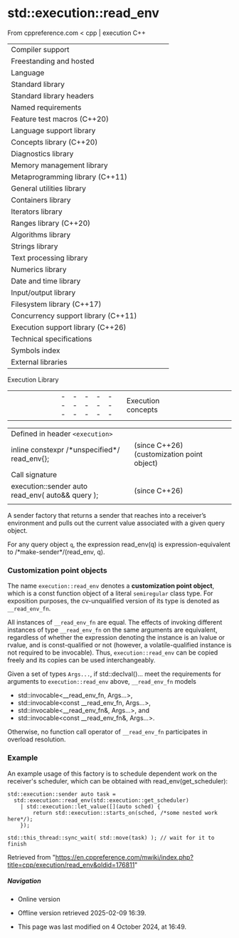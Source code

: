 # std::execution::read_env

From cppreference.com
< cpp‎ | execution
C++

|  |  |  |  |  |
| --- | --- | --- | --- | --- |
| Compiler support | | | | |
| Freestanding and hosted | | | | |
| Language | | | | |
| Standard library | | | | |
| Standard library headers | | | | |
| Named requirements | | | | |
| Feature test macros (C++20) | | | | |
| Language support library | | | | |
| Concepts library (C++20) | | | | |
| Diagnostics library | | | | |
| Memory management library | | | | |
| Metaprogramming library (C++11) | | | | |
| General utilities library | | | | |
| Containers library | | | | |
| Iterators library | | | | |
| Ranges library (C++20) | | | | |
| Algorithms library | | | | |
| Strings library | | | | |
| Text processing library | | | | |
| Numerics library | | | | |
| Date and time library | | | | |
| Input/output library | | | | |
| Filesystem library (C++17) | | | | |
| Concurrency support library (C++11) | | | | |
| Execution support library (C++26) | | | | |
| Technical specifications | | | | |
| Symbols index | | | | |
| External libraries | | | | |

Execution Library

|  |  |  |  |  |  |  |  |  |  |  |  |  |  |  |  |  |  |  |  |  |  |  |  |  |  |  |  |  |  |  |  |  |  |  |  |  |  |  |  |  |  |  |  |  |  |  |  |  |  |  |  |  |  |  |  |  |  |  |  |  |  |  |  |  |  |  |  |  |  |  |  |  |  |  |  |  |  |  |  |  |  |  |  |  |  |  |  |  |  |  |  |  |  |  |  |  |  |  |  |  |  |  |  |  |  |  |  |  |  |  |  |  |  |  |  |  |  |  |  |  |  |  |  |  |  |  |  |  |  |  |  |  |  |  |  |  |  |  |  |  |  |  |  |  |  |  |  |  |  |  |  |  |  |  |  |  |  |  |  |  |  |  |  |  |  |  |  |  |  |  |  |  |  |  |  |  |  |  |  |  |  |  |  |  |  |  |  |  |  |  |  |  |  |  |  |  |  |  |  |  |  |  |  |  |  |  |  |  |  |  |  |  |  |  |  |  |  |  |  |  |  |  |  |  |  |  |  |  |  |  |  |  |  |  |  |  |  |  |  |  |  |  |  |  |  |  |  |  |  |  |  |  |  |  |  |  |  |  |  |  |  |  |  |  |  |  |  |  |  |  |  |  |  |  |  |  |  |  |  |  |  |  |  |  |  |  |  |  |  |  |  |  |  |  |  |  |  |  |  |  |  |  |  |  |  |  |  |  |  |  |  |  |  |  |  |  |  |  |  |  |  |  |  |  |  |  |  |  |  |  |  |  |  |  |  |  |  |  |  |  |  |  |  |  |  |  |  |  |  |  |  |  |  |  |  |  |  |  |  |  |  |  |  |  |  |  |  |  |  |  |  |  |  |  |  |  |  |  |  |  |  |  |  |  |  |  |  |  |  |  |  |  |  |  |  |  |  |  |  |  |  |  |  |  |  |  |  |  |  |  |  |  |  |  |  |  |  |  |  |  |  |  |  |  |  |  |  |  |  |  |  |  |  |  |  |  |  |  |  |  |  |  |  |  |  |  |  |  |  |  |  |  |  |  |  |  |  |  |  |  |  |  |  |
| --- | --- | --- | --- | --- | --- | --- | --- | --- | --- | --- | --- | --- | --- | --- | --- | --- | --- | --- | --- | --- | --- | --- | --- | --- | --- | --- | --- | --- | --- | --- | --- | --- | --- | --- | --- | --- | --- | --- | --- | --- | --- | --- | --- | --- | --- | --- | --- | --- | --- | --- | --- | --- | --- | --- | --- | --- | --- | --- | --- | --- | --- | --- | --- | --- | --- | --- | --- | --- | --- | --- | --- | --- | --- | --- | --- | --- | --- | --- | --- | --- | --- | --- | --- | --- | --- | --- | --- | --- | --- | --- | --- | --- | --- | --- | --- | --- | --- | --- | --- | --- | --- | --- | --- | --- | --- | --- | --- | --- | --- | --- | --- | --- | --- | --- | --- | --- | --- | --- | --- | --- | --- | --- | --- | --- | --- | --- | --- | --- | --- | --- | --- | --- | --- | --- | --- | --- | --- | --- | --- | --- | --- | --- | --- | --- | --- | --- | --- | --- | --- | --- | --- | --- | --- | --- | --- | --- | --- | --- | --- | --- | --- | --- | --- | --- | --- | --- | --- | --- | --- | --- | --- | --- | --- | --- | --- | --- | --- | --- | --- | --- | --- | --- | --- | --- | --- | --- | --- | --- | --- | --- | --- | --- | --- | --- | --- | --- | --- | --- | --- | --- | --- | --- | --- | --- | --- | --- | --- | --- | --- | --- | --- | --- | --- | --- | --- | --- | --- | --- | --- | --- | --- | --- | --- | --- | --- | --- | --- | --- | --- | --- | --- | --- | --- | --- | --- | --- | --- | --- | --- | --- | --- | --- | --- | --- | --- | --- | --- | --- | --- | --- | --- | --- | --- | --- | --- | --- | --- | --- | --- | --- | --- | --- | --- | --- | --- | --- | --- | --- | --- | --- | --- | --- | --- | --- | --- | --- | --- | --- | --- | --- | --- | --- | --- | --- | --- | --- | --- | --- | --- | --- | --- | --- | --- | --- | --- | --- | --- | --- | --- | --- | --- | --- | --- | --- | --- | --- | --- | --- | --- | --- | --- | --- | --- | --- | --- | --- | --- | --- | --- | --- | --- | --- | --- | --- | --- | --- | --- | --- | --- | --- | --- | --- | --- | --- | --- | --- | --- | --- | --- | --- | --- | --- | --- | --- | --- | --- | --- | --- | --- | --- | --- | --- | --- | --- | --- | --- | --- | --- | --- | --- | --- | --- | --- | --- | --- | --- | --- | --- | --- | --- | --- | --- | --- | --- | --- | --- | --- | --- | --- | --- | --- | --- | --- | --- | --- | --- | --- | --- | --- | --- | --- | --- | --- | --- | --- | --- | --- | --- | --- | --- | --- | --- | --- | --- | --- | --- | --- | --- | --- | --- | --- | --- | --- | --- | --- | --- | --- | --- | --- | --- | --- | --- | --- | --- | --- | --- | --- | --- | --- | --- | --- | --- | --- | --- | --- | --- | --- | --- | --- | --- | --- | --- | --- | --- | --- | --- | --- | --- | --- | --- | --- | --- | --- | --- | --- | --- | --- | --- | --- | --- | --- | --- | --- |
| |  |  |  |  |  | | --- | --- | --- | --- | --- | | Execution concepts | | | | | | |  |  |  |  |  |  |  |  |  |  |  |  |  |  |  |  |  |  |  |  |  |  |  |  |  |  |  |  |  |  |  |  |  |  |  |  |  |  |  |  |  |  | | --- | --- | --- | --- | --- | --- | --- | --- | --- | --- | --- | --- | --- | --- | --- | --- | --- | --- | --- | --- | --- | --- | --- | --- | --- | --- | --- | --- | --- | --- | --- | --- | --- | --- | --- | --- | --- | --- | --- | --- | --- | --- | | |  |  |  |  |  | | --- | --- | --- | --- | --- | | scheduler | | | | | | receiver") | | | | | | receiver_of") | | | | | | operation_state") | | | | | | |  |  |  |  |  | | --- | --- | --- | --- | --- | | sender") | | | | | | sender_in") | | | | | | sender_to") | | | | | |  | | | | | | | | Execution components | | | | | | Execution contexts | | | | | | run_loop") | | | | | | Execution domains | | | | | | default_domain") | | | | | | Forward progress guarantee | | | | | | forward_progress_guarantee") | | | | | | Environments | | | | | | |  |  |  |  |  |  |  |  |  |  |  |  |  |  |  |  |  |  | | --- | --- | --- | --- | --- | --- | --- | --- | --- | --- | --- | --- | --- | --- | --- | --- | --- | --- | | |  |  |  |  |  | | --- | --- | --- | --- | --- | | empty_env") | | | | | | |  |  |  |  |  | | --- | --- | --- | --- | --- | | get_env") | | | | | | |  |  |  |  |  | | --- | --- | --- | --- | --- | | env_of_t") | | | | | | | | Queries | | | | | | std::stop_token_of_t") | | | | | | std::get_stop_token") | | | | | | std::get_allocator") | | | | | | std::forwarding_query") | | | | | | get_scheduler") | | | | | | get_domain") | | | | | | get_forward_progress_guarantee") | | | | | | get_delegation_scheduler") | | | | | | get_completion_scheduler") | | | | | | Completion signatures | | | | | | completion_signatures") | | | | | | completion_signatures_of_t") | | | | | | transform_completion_signatures") | | | | | | transform_completion_signatures_of") | | | | | | |  |  |  |  |  |  |  |  |  |  |  |  |  |  |  |  |  |  |  |  |  |  | | --- | --- | --- | --- | --- | --- | --- | --- | --- | --- | --- | --- | --- | --- | --- | --- | --- | --- | --- | --- | --- | --- | | |  |  |  |  |  | | --- | --- | --- | --- | --- | | value_types_of_t") | | | | | | error_types_of_t") | | | | | | |  |  |  |  |  | | --- | --- | --- | --- | --- | | tag_of_t") | | | | | | sends_stopped") | | | | | | | | Sender adaptor closures | | | | | | sender_adaptor_closure") | | | | | | Coroutine utility | | | | | | as_awaitable") | | | | | | with_awaitable_senders") | | | | | | |  |  |  |  |  | | --- | --- | --- | --- | --- | | Core operations | | | | | | Operation state | | | | | | connect connect_result_t") | | | | | | start") | | | | | | Completion | | | | | | set_value") | | | | | | set_error") | | | | | | set_stopped") | | | | | | Transformation | | | | | | transform_env") | | | | | | transform_sender") | | | | | | apply_sender") | | | | | | Sender algorithms | | | | | | Sender factories | | | | | | just | | | | | | just_error | | | | | | just_stopped | | | | | | ****read_env**** | | | | | | schedule schedule_result_t | | | | | | Sender adaptors | | | | | | |  |  |  |  |  | | --- | --- | --- | --- | --- | | starts_on") | | | | | | continues_on") | | | | | | on | | | | | | then | | | | | | upon_error | | | | | | upon_stopped | | | | | | let_value | | | | | | let_error | | | | | | let_stopped | | | | | | schedule_from") | | | | | | when_all | | | | | | |  |  |  |  |  | | --- | --- | --- | --- | --- | | when_all_with_variant") | | | | | | into_variant | | | | | | stopped_as_optional | | | | | | stopped_as_error | | | | | | bulk") | | | | | | split") | | | | | |  | | | | | |  | | | | | |  | | | | | |  | | | | | |  | | | | | | | Sender consumers | | | | | | this_thread::sync_wait | | | | | | this_thread::sync_wait_with_variant") | | | | | |  | | | | | |

|  |  |  |
| --- | --- | --- |
| Defined in header `<execution>` |  |  |
| inline constexpr /\*unspecified\*/ read_env{}; |  | (since C++26)  (customization point object) |
| Call signature |  |  |
| execution::sender auto read_env( auto&& query ); |  | (since C++26) |
|  |  |  |

A sender factory that returns a sender that reaches into a receiver’s environment and pulls out the current value associated with a given query object.

For any query object `q`, the expression read_env(q) is expression-equivalent to /\*make-sender\*/(read_env, q).

### Customization point objects

The name `execution::read_env` denotes a **customization point object**, which is a const function object of a literal `semiregular` class type. For exposition purposes, the cv-unqualified version of its type is denoted as `__read_env_fn`.

All instances of `__read_env_fn` are equal. The effects of invoking different instances of type `__read_env_fn` on the same arguments are equivalent, regardless of whether the expression denoting the instance is an lvalue or rvalue, and is const-qualified or not (however, a volatile-qualified instance is not required to be invocable). Thus, `execution::read_env` can be copied freely and its copies can be used interchangeably.

Given a set of types `Args...`, if std::declval<Args>()... meet the requirements for arguments to `execution::read_env` above, `__read_env_fn` models

- std::invocable<__read_env_fn, Args...>,
- std::invocable<const __read_env_fn, Args...>,
- std::invocable<__read_env_fn&, Args...>, and
- std::invocable<const __read_env_fn&, Args...>.

Otherwise, no function call operator of `__read_env_fn` participates in overload resolution.

### Example

An example usage of this factory is to schedule dependent work on the receiver's scheduler, which can be obtained with read_env(get_scheduler):

```
std::execution::sender auto task =
  std::execution::read_env(std::execution::get_scheduler)
    | std::execution::let_value([](auto sched) {
        return std::execution::starts_on(sched, /*some nested work here*/);
    });
 
std::this_thread::sync_wait( std::move(task) ); // wait for it to finish

```

Retrieved from "<https://en.cppreference.com/mwiki/index.php?title=cpp/execution/read_env&oldid=176811>"

##### Navigation

- Online version
- Offline version retrieved 2025-02-09 16:39.

- This page was last modified on 4 October 2024, at 16:49.